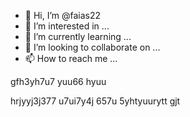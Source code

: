 - 👋 Hi, I’m @faias22
- 👀 I’m interested in ...
- 🌱 I’m currently learning ...
- 💞️ I’m looking to collaborate on ...
- 📫 How to reach me ...

<!---
faias22/faias22 is a ✨ special ✨ repository because its `README.md` (this file) appears on your GitHub profile.
You can click the Preview link to take a look at your changes.
--->gfh3yh7u7 yuu66 hyuu
hrjyyj3j377
u7ui7y4j 657u 5yhtyuurytt
gjt
